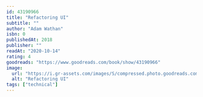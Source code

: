 ```yaml
---
id: 43190966
title: "Refactoring UI"
subtitle: ""
author: "Adam Wathan"
isbn: 0
publishedAt: 2018
publisher: ""
readAt: "2020-10-14"
rating: 4
goodreads: "https://www.goodreads.com/book/show/43190966"
image:
  url: "https://i.gr-assets.com/images/S/compressed.photo.goodreads.com/books/1544555766l/43190966._SX318_.jpg"
  alt: "Refactoring UI"
tags: ["technical"]
---
```

